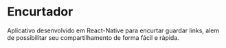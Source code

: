 # Encurtador


Aplicativo desenvolvido em React-Native para encurtar guardar links, alem de possibilitar seu compartilhamento de forma fácil e rápida.
